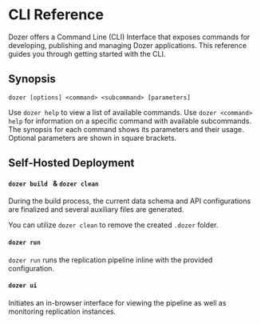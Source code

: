 # CLI Reference
Dozer offers a Command Line (CLI) Interface that exposes commands for developing, publishing and managing Dozer applications. This reference guides you through getting started with the CLI.

## Synopsis
```
dozer [options] <command> <subcommand> [parameters]
```
Use `dozer help` to view a list of available commands. Use `dozer <command> help` for information on a specific command with available subcommands. The synopsis for each command shows its parameters and their usage. Optional parameters are shown in square brackets.

## Self-Hosted Deployment

#### `dozer build ` & `dozer clean`
During the build process, the current data schema and API configurations are finalized and several auxiliary files are generated. 

You can utilize `dozer clean` to remove the created `.dozer` folder. 

#### `dozer run`
`dozer run` runs the replication pipeline inline with the provided configuration.


#### `dozer ui`
Initiates an in-browser interface for viewing the pipeline as well as monitoring replication instances.
